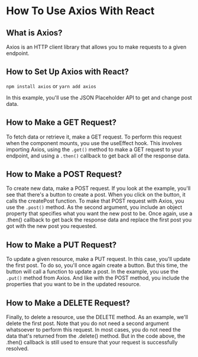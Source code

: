 # How To Use Axios With React

What is Axios?
--------------
Axios is an HTTP client library that allows you to make requests to a given endpoint.


How to Set Up Axios with React?
-------------------------------
`npm install axios` or `yarn add axios`

In this example, you'll use the JSON Placeholder API to get and change post data.


How to Make a GET Request?
--------------------------
To fetch data or retrieve it, make a GET request.
To perform this request when the component mounts, you use the useEffect hook. 
This involves importing Axios, using the `.get()` method to make a GET request to your endpoint, and using a `.then()` callback to get back all of the response data.


How to Make a POST Request?
---------------------------
To create new data, make a POST request.
If you look at the example, you'll see that there's a button to create a post.
When you click on the button, it calls the createPost function.
To make that POST request with Axios, you use the `.post()` method. As the second argument, you include an object property that specifies what you want the new post to be.
Once again, use a .then() callback to get back the response data and replace the first post you got with the new post you requested.


How to Make a PUT Request?
--------------------------
To update a given resource, make a PUT request.
In this case, you'll update the first post.
To do so, you'll once again create a button. But this time, the button will call a function to update a post.
In the example, you use the `.put()` method from Axios. And like with the POST method, you include the properties that you want to be in the updated resource.


How to Make a DELETE Request?
-----------------------------
Finally, to delete a resource, use the DELETE method.
As an example, we'll delete the first post.
Note that you do not need a second argument whatsoever to perform this request.
In most cases, you do not need the data that's returned from the .delete() method.
But in the code above, the .then() callback is still used to ensure that your request is successfully resolved.